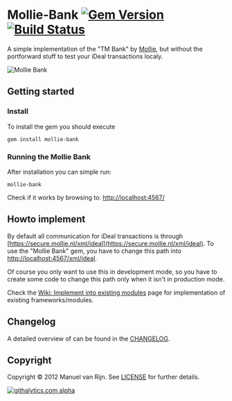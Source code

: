 # Mollie-Bank [![Gem Version](https://badge.fury.io/rb/mollie-bank.png)][gemversion] [![Build Status](https://secure.travis-ci.org/manuelvanrijn/mollie-bank.png?branch=master)][travis]

[gemversion]: http://badge.fury.io/rb/mollie-bank
[travis]: http://travis-ci.org/manuelvanrijn/mollie-bank

A simple implementation of the "TM Bank" by [Mollie](http://www.mollie.nl), but without the portforward stuff to test your iDeal transactions localy.

![Mollie Bank](http://manuelvanrijn.nl/images/posts/mollie-bank.png)

## Getting started

### Install

To install the gem you should execute

```
gem install mollie-bank
```

### Running the Mollie Bank

After installation you can simple run:

```
mollie-bank
```

Check if it works by browsing to: [http://localhost:4567/](http://localhost:4567/)

## Howto implement

By default all communication for iDeal transactions is through [https://secure.mollie.nl/xml/ideal](https://secure.mollie.nl/xml/ideal). To use the "Mollie Bank" gem, you have to change this path into [http://localhost:4567/xml/ideal](http://localhost:4567/xml/ideal).

Of course you only want to use this in development mode, so you have to create some code to change this path only when it isn't in production mode.

Check the [Wiki: Implement into existing modules](https://github.com/manuelvanrijn/mollie-bank/wiki/Implement-into-existing-modules) page for implementation of existing frameworks/modules.

## Changelog

A detailed overview of can be found in the [CHANGELOG](https://github.com/manuelvanrijn/mollie-bank/blob/master/CHANGELOG.md).

## Copyright

Copyright © 2012 Manuel van Rijn. See [LICENSE](https://github.com/manuelvanrijn/mollie-bank/blob/master/LICENSE.md) for further details.

[![githalytics.com alpha](https://cruel-carlota.pagodabox.com/c7f118ff9d18b3ec8268969b2c5fff65 "githalytics.com")](http://githalytics.com/manuelvanrijn/mollie-bank)
